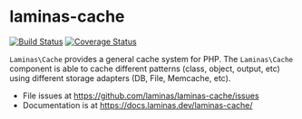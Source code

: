 # laminas-cache

[![Build Status](https://travis-ci.org/laminas/laminas-cache.svg?branch=master)](https://travis-ci.org/laminas/laminas-cache)
[![Coverage Status](https://coveralls.io/repos/laminas/laminas-cache/badge.svg?branch=master)](https://coveralls.io/r/laminas/laminas-cache?branch=master)

`Laminas\Cache` provides a general cache system for PHP. The `Laminas\Cache` component
is able to cache different patterns (class, object, output, etc) using different
storage adapters (DB, File, Memcache, etc).


- File issues at https://github.com/laminas/laminas-cache/issues
- Documentation is at https://docs.laminas.dev/laminas-cache/
